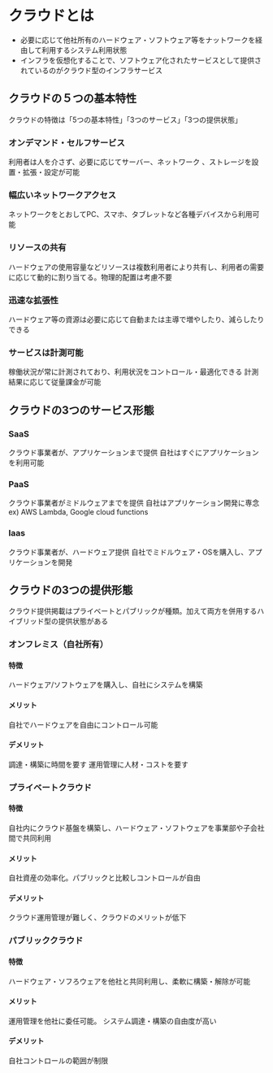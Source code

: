 # クラウドとは
- 必要に応じて他社所有のハードウェア・ソフトウェア等をナットワークを経由して利用するシステム利用状態
- インフラを仮想化することで、ソフトウェア化されたサービスとして提供されているのがクラウド型のインフラサービス

## クラウドの５つの基本特性
クラウドの特徴は「5つの基本特性」「3つのサービス」「3つの提供状態」

### オンデマンド・セルフサービス
利用者は人を介さず、必要に応じてサーバー、ネットワーク
、ストレージを設置・拡張・設定が可能
### 幅広いネットワークアクセス
ネットワークをとおしてPC、スマホ、タブレットなど各種デバイスから利用可能
### リソースの共有
ハードウェアの使用容量などリソースは複数利用者により共有し、利用者の需要に応じて動的に割り当てる。物理的配置は考慮不要
### 迅速な拡張性
ハードウェア等の資源は必要に応じて自動または主導で増やしたり、減らしたりできる
### サービスは計測可能
稼働状況が常に計測されており、利用状況をコントロール・最適化できる
計測結果に応じて従量課金が可能

## クラウドの3つのサービス形態

### SaaS
クラウド事業者が、アプリケーションまで提供
自社はすぐにアプリケーションを利用可能
### PaaS
クラウド事業者がミドルウェアまでを提供
自社はアプリケーション開発に専念
ex) AWS Lambda, Google cloud functions
### Iaas
クラウド事業者が、ハードウェア提供
自社でミドルウェア・OSを購入し、アプリケーションを開発

## クラウドの3つの提供形態
クラウド提供掲載はプライベートとパブリックが種類。加えて両方を併用するハイブリッド型の提供状態がある

### オンフレミス（自社所有）
#### 特徴
ハードウェア/ソフトウェアを購入し、自社にシステムを構築
#### メリット
自社でハードウェアを自由にコントロール可能
#### デメリット
調達・構築に時間を要す
運用管理に人材・コストを要す

### プライベートクラウド
#### 特徴
自社内にクラウド基盤を構築し、ハードウェア・ソフトウェアを事業部や子会社間で共同利用
#### メリット
自社資産の効率化。パブリックと比較しコントロールが自由
#### デメリット
クラウド運用管理が難しく、クラウドのメリットが低下

### パブリッククラウド
#### 特徴
ハードウェア・ソフろウェアを他社と共同利用し、柔軟に構築・解除が可能
#### メリット
運用管理を他社に委任可能。
システム調達・構築の自由度が高い
#### デメリット
自社コントロールの範囲が制限